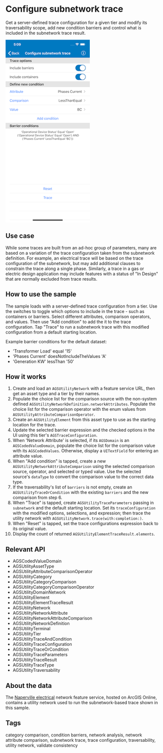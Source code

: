 # Configure subnetwork trace

Get a server-defined trace configuration for a given tier and modify its traversability scope, add new condition barriers and control what is included in the subnetwork trace result.

![Configure subnetwork trace screenshot](configure-subnetwork-trace.png)

## Use case

While some traces are built from an ad-hoc group of parameters, many are based on a variation of the trace configuration taken from the subnetwork definition. For example, an electrical trace will be based on the trace configuration of the subnetwork, but may add additional clauses to constrain the trace along a single phase. Similarly, a trace in a gas or electric design application may include features with a status of "In Design" that are normally excluded from trace results.

## How to use the sample

The sample loads with a server-defined trace configuration from a tier. Use the switches to toggle which options to include in the trace - such as containers or barriers. Select different attributes, comparison operators, and values. Then use "Add condition" to add the it to the trace configuration. Tap "Trace" to run a subnetwork trace with this modified configuration from a default starting location.

Example barrier conditions for the default dataset:

* 'Transformer Load' equal '15'
* 'Phases Current' doesNotIncludeTheValues 'A'
* 'Generation KW' lessThan '50'

## How it works

1. Create and load an `AGSUtilityNetwork` with a feature service URL, then get an asset type and a tier by their names.
2. Populate the choice list for the comparison source with the non-system defined `AGSUtilityNetworkDefinition.networkAttributes`.  Populate the choice list for the comparison operator with the enum values from `AGSUtilityAttributeComparisonOperator`.
3. Create an `AGSUtilityElement` from this asset type to use as the starting location for the trace.
4. Update the selected barrier expression and the checked options in the UI using this tier's `AGSTraceConfiguration`.
5. When 'Network Attribute' is selected, if its `AGSDomain` is an `AGSCodedValueDomain`, populate the choice list for the comparison value with its `AGSCodedValues`.  Otherwise, display a `UITextField` for entering an attribute value.
6. When "Add condition" is tapped, create a new `AGSUtilityNetworkAttributeComparison` using the selected comparison source, operator, and selected or typed value. Use the selected source's `dataType` to convert the comparison value to the correct data type.
7. If the traversability's list of `barriers` is not empty, create an `AGSUtilityTraceOrCondition` with the existing `barriers` and the new comparison from step 6.
8. When "Trace" is tapped, create `AGSUtilityTraceParameters` passing in `subnetwork` and the default starting location.  Set its `traceConfiguration` with the modified options, selections, and expression; then trace the utility network with `AGSUtilityNetwork.trace(with:completion:)`.
9. When "Reset" is tapped, set the trace configurations expression back to its original value.
10. Display the count of returned `AGSUtilityElementTraceResult.elements`.

## Relevant API

* AGSCodedValueDomain
* AGSUtilityAssetType
* AGSUtilityAttributeComparisonOperator
* AGSUtilityCategory
* AGSUtilityCategoryComparison
* AGSUtilityCategoryComparisonOperator
* AGSUtilityDomainNetwork
* AGSUtilityElement
* AGSUtilityElementTraceResult
* AGSUtilityNetwork
* AGSUtilityNetworkAttribute
* AGSUtilityNetworkAttributeComparison
* AGSUtilityNetworkDefinition
* AGSUtilityTerminal
* AGSUtilityTier
* AGSUtilityTraceAndCondition
* AGSUtilityTraceConfiguration
* AGSUtilityTraceOrCondition
* AGSUtilityTraceParameters
* AGSUtilityTraceResult
* AGSUtilityTraceType
* AGSUtilityTraversability

## About the data

The [Naperville electrical](https://sampleserver7.arcgisonline.com/arcgis/rest/services/UtilityNetwork/NapervilleElectric/FeatureServer)  network feature service, hosted on ArcGIS Online, contains a utility network used to run the subnetwork-based trace shown in this sample.

## Tags

category comparison, condition barriers, network analysis, network attribute comparison, subnetwork trace, trace configuration, traversability, utility network, validate consistency
